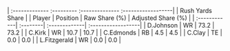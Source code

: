 | :------------- :--------- :-------------- :------------------|
|                       Rush Yards Share                       |
| Player       | Position | Raw Share (%) | Adjusted Share (%) |
| :------------| :--------| :-------------| :------------------|
| D.Johnson    | WR       | 73.2          | 73.2               |
| C.Kirk       | WR       | 10.7          | 10.7               |
| C.Edmonds    | RB       | 4.5           | 4.5                |
| C.Clay       | TE       | 0.0           | 0.0                |
| L.Fitzgerald | WR       | 0.0           | 0.0                |